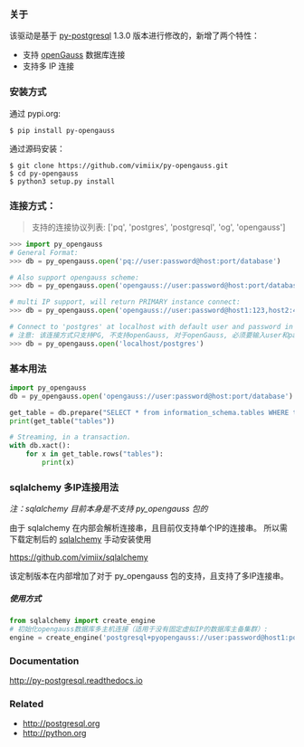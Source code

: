 ### 关于

该驱动是基于 [py-postgresql](https://github.com/python-postgres/fe) 1.3.0 版本进行修改的，新增了两个特性：
- 支持 [openGauss](https://opengauss.org/) 数据库连接
- 支持多 IP 连接


### 安装方式

通过 pypi.org:

    $ pip install py-opengauss
    
通过源码安装：

	$ git clone https://github.com/vimiix/py-opengauss.git
	$ cd py-opengauss
	$ python3 setup.py install

### 连接方式：

> 支持的连接协议列表: ['pq', 'postgres', 'postgresql', 'og', 'opengauss']

```python
>>> import py_opengauss
# General Format:
>>> db = py_opengauss.open('pq://user:password@host:port/database')

# Also support opengauss scheme:
>>> db = py_opengauss.open('opengauss://user:password@host:port/database')

# multi IP support, will return PRIMARY instance connect:
>>> db = py_opengauss.open('opengauss://user:password@host1:123,host2:456/database')

# Connect to 'postgres' at localhost with default user and password in the env, which only support postgresql.
# 注意: 该连接方式只支持PG, 不支持openGauss, 对于openGauss, 必须要输入user和password
>>> db = py_opengauss.open('localhost/postgres')
```

### 基本用法

```python
import py_opengauss
db = py_opengauss.open('opengauss://user:password@host:port/database')

get_table = db.prepare("SELECT * from information_schema.tables WHERE table_name = $1")
print(get_table("tables"))

# Streaming, in a transaction.
with db.xact():
	for x in get_table.rows("tables"):
		print(x)
```

### sqlalchemy 多IP连接用法

*注：sqlalchemy 目前本身是不支持 py_opengauss 包的*

由于 sqlalchemy 在内部会解析连接串，且目前仅支持单个IP的连接串。
所以需下载定制后的 [sqlalchemy](https://github.com/vimiix/sqlalchemy) 手动安装使用

https://github.com/vimiix/sqlalchemy

该定制版本在内部增加了对于 py_opengauss 包的支持，且支持了多IP连接串。

##### 使用方式

```python
from sqlalchemy import create_engine
# 初始化opengauss数据库多主机连接（适用于没有固定虚拟IP的数据库主备集群）:
engine = create_engine('postgresql+pyopengauss://user:password@host1:port1,host2:port2/db')
```

### Documentation

http://py-postgresql.readthedocs.io

### Related

- http://postgresql.org
- http://python.org
